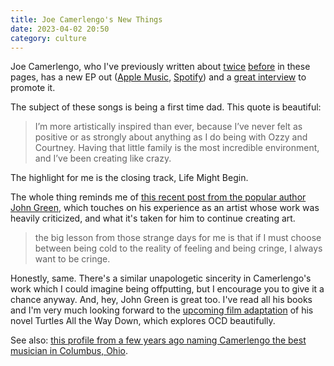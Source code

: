 ```yaml
---
title: Joe Camerlengo's New Things
date: 2023-04-02 20:50
category: culture
---
```


Joe Camerlengo, who I've previously written about [twice](/2013/this-is-my-suitcase/) [before](/2023/joseph-anthony-camerlengo-were-alright/) in these pages, has a new EP out ([Apple Music](https://music.apple.com/us/album/new-things-ep/1677655582), [Spotify](https://open.spotify.com/album/1dhYcOTvgCzSkQP7cHWTqy?si=Q8RXyKztQZO_4CsLHF9DEA)) and a [great interview](https://www.matternews.org/culture/music/joe-camerlengo-is-ready-for-life-to-begin) to promote it.

The subject of these songs is being a first time dad.
This quote is beautiful:

> I’m more artistically inspired than ever, because I’ve never felt as positive or as strongly about anything as I do being with Ozzy and Courtney. Having that little family is the most incredible environment, and I’ve been creating like crazy.

The highlight for me is the closing track, Life Might Begin.

The whole thing reminds me of [this recent post from the popular author John Green](https://sizzlingsandwichperfection-blog.tumblr.com/post/713332941215989760/it-is-a-very-strange-experience-to-have-tens-of), which touches on his experience as an artist whose work was heavily criticized, and what it's taken for him to continue creating art.

> the big lesson from those strange days for me is that if I must choose between being cold to the reality of feeling and being cringe, I always want to be cringe.

Honestly, same.
There's a similar unapologetic sincerity in Camerlengo's work which I could imagine being offputting, but I encourage you to give it a chance anyway.
And, hey, John Green is great too.
I've read all his books and I'm very much looking forward to the [upcoming film adaptation](https://en.wikipedia.org/wiki/Turtles_All_the_Way_Down_(film)) of his novel Turtles All the Way Down, which explores OCD beautifully.

See also: [this profile from a few years ago naming Camerlengo the best musician in Columbus, Ohio](https://www.columbusmonthly.com/story/entertainment/nightlife/2018/03/28/best-musician-joe-camerlengo/12888745007/).
